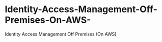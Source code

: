 # Identity-Access-Management-Off-Premises-On-AWS-
Identity Access Management Off  Premises (On AWS)
